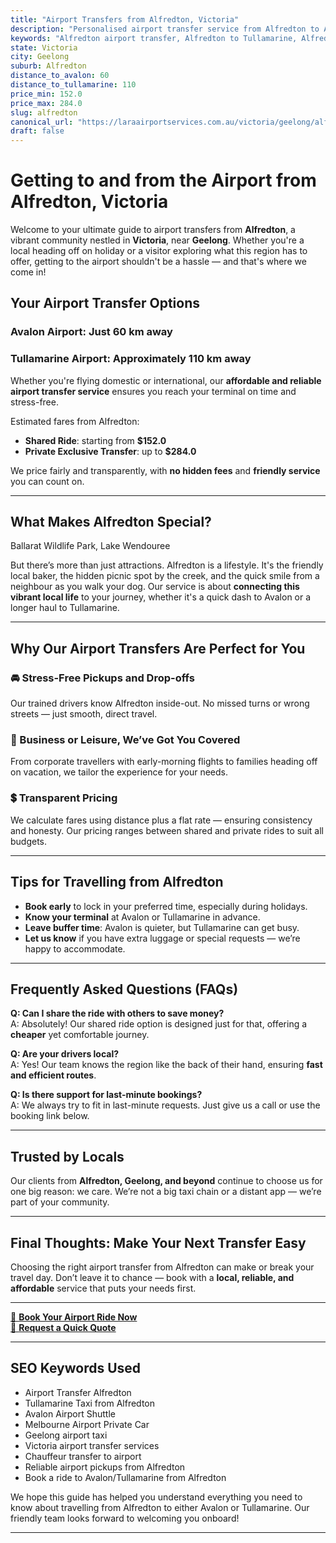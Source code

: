 ```yaml
---
title: "Airport Transfers from Alfredton, Victoria"
description: "Personalised airport transfer service from Alfredton to Avalon and Tullamarine airports. Enjoy a smooth, affordable ride with us!"
keywords: "Alfredton airport transfer, Alfredton to Tullamarine, Alfredton to Avalon, airport taxi Alfredton, private airport transfer Alfredton, shared ride Alfredton, Alfredton transfers, airport shuttle Alfredton, book Alfredton airport taxi, affordable Alfredton airport transfer, Alfredton airport transfer service, airport transfer Geelong, airport transfer Melbourne, Melbourne airport taxi, airport transfers Victoria, Tullamarine airport shuttle, Avalon airport transfers, Melbourne private transfer, airport transport services Melbourne"
state: Victoria
city: Geelong
suburb: Alfredton
distance_to_avalon: 60
distance_to_tullamarine: 110
price_min: 152.0
price_max: 284.0
slug: alfredton
canonical_url: "https://laraairportservices.com.au/victoria/geelong/alfredton/"
draft: false
---
```


# Getting to and from the Airport from Alfredton, Victoria

Welcome to your ultimate guide to airport transfers from **Alfredton**, a vibrant community nestled in **Victoria**, near **Geelong**. Whether you're a local heading off on holiday or a visitor exploring what this region has to offer, getting to the airport shouldn't be a hassle — and that's where we come in!

## Your Airport Transfer Options

### Avalon Airport: Just 60 km away  
### Tullamarine Airport: Approximately 110 km away

Whether you're flying domestic or international, our **affordable and reliable airport transfer service** ensures you reach your terminal on time and stress-free.

Estimated fares from Alfredton:
- **Shared Ride**: starting from **$152.0**
- **Private Exclusive Transfer**: up to **$284.0**

We price fairly and transparently, with **no hidden fees** and **friendly service** you can count on.

---

## What Makes Alfredton Special?

Ballarat Wildlife Park, Lake Wendouree

But there’s more than just attractions. Alfredton is a lifestyle. It's the friendly local baker, the hidden picnic spot by the creek, and the quick smile from a neighbour as you walk your dog. Our service is about **connecting this vibrant local life** to your journey, whether it's a quick dash to Avalon or a longer haul to Tullamarine.

---

## Why Our Airport Transfers Are Perfect for You

### 🚘 Stress-Free Pickups and Drop-offs
Our trained drivers know Alfredton inside-out. No missed turns or wrong streets — just smooth, direct travel.

### 💼 Business or Leisure, We’ve Got You Covered
From corporate travellers with early-morning flights to families heading off on vacation, we tailor the experience for your needs.

### 💲 Transparent Pricing
We calculate fares using distance plus a flat rate — ensuring consistency and honesty. Our pricing ranges between shared and private rides to suit all budgets.

---

## Tips for Travelling from Alfredton

- **Book early** to lock in your preferred time, especially during holidays.
- **Know your terminal** at Avalon or Tullamarine in advance.
- **Leave buffer time**: Avalon is quieter, but Tullamarine can get busy.
- **Let us know** if you have extra luggage or special requests — we’re happy to accommodate.

---

## Frequently Asked Questions (FAQs)

**Q: Can I share the ride with others to save money?**  
A: Absolutely! Our shared ride option is designed just for that, offering a **cheaper** yet comfortable journey.

**Q: Are your drivers local?**  
A: Yes! Our team knows the region like the back of their hand, ensuring **fast and efficient routes**.

**Q: Is there support for last-minute bookings?**  
A: We always try to fit in last-minute requests. Just give us a call or use the booking link below.

---

## Trusted by Locals

Our clients from **Alfredton, Geelong, and beyond** continue to choose us for one big reason: we care. We’re not a big taxi chain or a distant app — we’re part of your community.

---

## Final Thoughts: Make Your Next Transfer Easy

Choosing the right airport transfer from Alfredton can make or break your travel day. Don’t leave it to chance — book with a **local, reliable, and affordable** service that puts your needs first.

---

[📅 **Book Your Airport Ride Now**](https://laraairportservices.square.site/s/appointments)  
[📧 **Request a Quick Quote**](https://laraairportservices.square.site/contact-us)

---

## SEO Keywords Used
- Airport Transfer Alfredton
- Tullamarine Taxi from Alfredton
- Avalon Airport Shuttle
- Melbourne Airport Private Car
- Geelong airport taxi
- Victoria airport transfer services
- Chauffeur transfer to airport
- Reliable airport pickups from Alfredton
- Book a ride to Avalon/Tullamarine from Alfredton

We hope this guide has helped you understand everything you need to know about travelling from Alfredton to either Avalon or Tullamarine. Our friendly team looks forward to welcoming you onboard!

---
